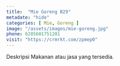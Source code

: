 ```yaml
---
title:  "Mie Goreng B29"
metadate: "hide"
categories: [ Mie, Goreng ]
image: "/assets/images/mie-goreng.jpg"
phone: 6285601751281
visit: "https://crmrkt.com/zpmep0"
---
```

Deskripsi Makanan atau jasa yang tersedia.